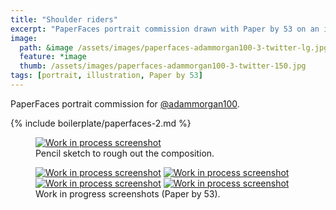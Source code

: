```yaml
---
title: "Shoulder riders"
excerpt: "PaperFaces portrait commission drawn with Paper by 53 on an iPad."
image: 
  path: &image /assets/images/paperfaces-adammorgan100-3-twitter-lg.jpg 
  feature: *image
  thumb: /assets/images/paperfaces-adammorgan100-3-twitter-150.jpg
tags: [portrait, illustration, Paper by 53]
---
```


PaperFaces portrait commission for [@adammorgan100](http://twitter.com/adammorgan100).

{% include boilerplate/paperfaces-2.md %}

<figure>
	<a href="{{ site.url }}/assets/images/paperfaces-adammorgan100-3-process-1-lg.jpg"><img src="{{ site.url }}/assets/images/paperfaces-adammorgan100-3-process-1-750.jpg" alt="Work in process screenshot"></a>
	<figcaption>Pencil sketch to rough out the composition.</figcaption>
</figure>

<figure class="half">
	<a href="{{ site.url }}/assets/images/paperfaces-adammorgan100-3-process-2-lg.jpg"><img src="{{ site.url }}/assets/images/paperfaces-adammorgan100-3-process-2-600.jpg" alt="Work in process screenshot"></a>
	<a href="{{ site.url }}/assets/images/paperfaces-adammorgan100-3-process-3-lg.jpg"><img src="{{ site.url }}/assets/images/paperfaces-adammorgan100-3-process-3-600.jpg" alt="Work in process screenshot"></a>
	<a href="{{ site.url }}/assets/images/paperfaces-adammorgan100-3-process-4-lg.jpg"><img src="{{ site.url }}/assets/images/paperfaces-adammorgan100-3-process-4-600.jpg" alt="Work in process screenshot"></a>
	<a href="{{ site.url }}/assets/images/paperfaces-adammorgan100-3-process-5-lg.jpg"><img src="{{ site.url }}/assets/images/paperfaces-adammorgan100-3-process-5-600.jpg" alt="Work in process screenshot"></a>
	<figcaption>Work in progress screenshots (Paper by 53).</figcaption>
</figure>